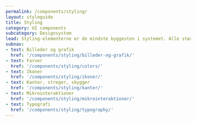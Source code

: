 ```yaml
---
permalink: /components/styling/
layout: styleguide
title: Styling
category: UI components
subcategory: Designsystem
lead: Styling-elementerne er de mindste byggesten i systemet. Alle større komponenter er bygget ud fra disse. 
subnav:
- text: Billeder og grafik
  href: '/components/styling/billeder-og-grafik/'
- text: Farver
  href: '/components/styling/colors/'
- text: Ikoner
  href: '/components/styling/ikoner/'
- text: Kanter, streger, skygger
  href: '/components/styling/kanter/'
- text: Mikrointeraktioner
  href: '/components/styling/mikrointeraktioner/'
- text: Typografi
  href: '/components/styling/typography/'
---
```

